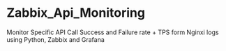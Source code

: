 # Zabbix_Api_Monitoring
Monitor Specific  API Call Success and Failure rate + TPS form Nginxi logs using Python, Zabbix and Grafana 

